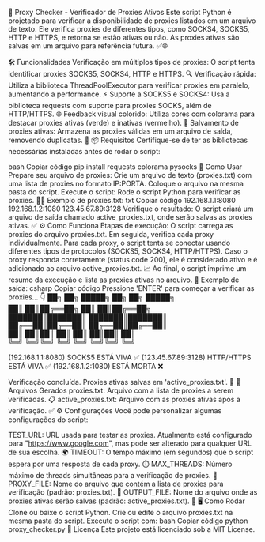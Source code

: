 🚀 Proxy Checker - Verificador de Proxies Ativos
Este script Python é projetado para verificar a disponibilidade de proxies listados em um arquivo de texto. Ele verifica proxies de diferentes tipos, como SOCKS4, SOCKS5, HTTP e HTTPS, e retorna se estão ativas ou não. As proxies ativas são salvas em um arquivo para referência futura. ✅🌐

🛠️ Funcionalidades
Verificação em múltiplos tipos de proxies: O script tenta identificar proxies SOCKS5, SOCKS4, HTTP e HTTPS. 🔍
Verificação rápida: Utiliza a biblioteca ThreadPoolExecutor para verificar proxies em paralelo, aumentando a performance. ⚡
Suporte a SOCKS5 e SOCKS4: Usa a biblioteca requests com suporte para proxies SOCKS, além de HTTP/HTTPS. 🌐
Feedback visual colorido: Utiliza cores com colorama para destacar proxies ativas (verde) e inativas (vermelho). 🎨
Salvamento de proxies ativas: Armazena as proxies válidas em um arquivo de saída, removendo duplicatas. 📂
📦 Requisitos
Certifique-se de ter as bibliotecas necessárias instaladas antes de rodar o script:

bash
Copiar código
pip install requests colorama pysocks
📝 Como Usar
Prepare seu arquivo de proxies: Crie um arquivo de texto (proxies.txt) com uma lista de proxies no formato IP:PORTA. Coloque o arquivo na mesma pasta do script.
Execute o script: Rode o script Python para verificar as proxies. 👨‍💻
Exemplo de proxies.txt:
txt
Copiar código
192.168.1.1:8080
192.168.1.2:1080
123.45.67.89:3128
Verifique o resultado: O script criará um arquivo de saída chamado active_proxies.txt, onde serão salvas as proxies ativas. ✅
⚙️ Como Funciona
Etapas de execução:
O script carrega as proxies do arquivo proxies.txt.
Em seguida, verifica cada proxy individualmente.
Para cada proxy, o script tenta se conectar usando diferentes tipos de protocolos (SOCKS5, SOCKS4, HTTP/HTTPS).
Caso o proxy responda corretamente (status code 200), ele é considerado ativo e é adicionado ao arquivo active_proxies.txt. 📈
Ao final, o script imprime um resumo da execução e lista as proxies ativas no arquivo. 📄
Exemplo de saída:
csharp
Copiar código
Pressione 'ENTER' para começar a verificar as proxies... 👇
██╗  ██╗ █████╗   ██╗  ██╗ █████╗   
██║  ██║██╔══██╗ ██║  ██║██╔══██╗  
███████║███████║ ███████║███████║  
██╔══██║██╔══██║ ██╔══██║██╔══██║  
██║  ██║██║  ██║ ██║  ██║██║  ██║  
╚═╝  ╚═╝╚═╝  ╚═╝ ╚═╝  ╚═╝╚═╝  ╚═╝  

(192.168.1.1:8080) SOCKS5 ESTÁ VIVA ✅
(123.45.67.89:3128) HTTP/HTTPS ESTÁ VIVA ✅
(192.168.1.2:1080) ESTÁ MORTA ❌

Verificação concluída. Proxies ativas salvas em 'active_proxies.txt'. 📂
📂 Arquivos Gerados
proxies.txt: Arquivo com a lista de proxies a serem verificadas. 📋
active_proxies.txt: Arquivo com as proxies ativas após a verificação. ✅
⚙️ Configurações
Você pode personalizar algumas configurações do script:

TEST_URL: URL usada para testar as proxies. Atualmente está configurado para "https://www.google.com", mas pode ser alterado para qualquer URL de sua escolha. 🌍
TIMEOUT: O tempo máximo (em segundos) que o script espera por uma resposta de cada proxy. ⏱️
MAX_THREADS: Número máximo de threads simultâneas para a verificação de proxies. 💨
PROXY_FILE: Nome do arquivo que contém a lista de proxies para verificação (padrão: proxies.txt). 📂
OUTPUT_FILE: Nome do arquivo onde as proxies ativas serão salvas (padrão: active_proxies.txt). 💾
🖥️ Como Rodar
Clone ou baixe o script Python.
Crie ou edite o arquivo proxies.txt na mesma pasta do script.
Execute o script com:
bash
Copiar código
python proxy_checker.py
📜 Licença
Este projeto está licenciado sob a MIT License.

